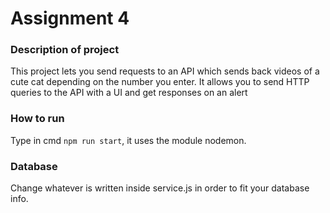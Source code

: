 # **Assignment 4**

### Description of project
This project lets you send requests to an API which sends back videos of a cute cat depending on the number you enter.
It allows you to send HTTP queries to the API with a UI and get responses on an alert 

### How to run
Type in cmd ```npm run start```, it uses the module nodemon.

### Database
Change whatever is written inside service.js in order to fit your database info.
